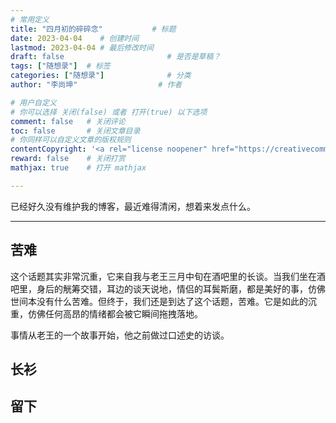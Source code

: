 ```yaml
---
# 常用定义
title: "四月初的碎碎念"           # 标题
date: 2023-04-04    # 创建时间
lastmod: 2023-04-04 # 最后修改时间
draft: false                       # 是否是草稿？
tags: ["随想录"]  # 标签
categories: ["随想录"]              # 分类
author: "李尚坤"                  # 作者

# 用户自定义
# 你可以选择 关闭(false) 或者 打开(true) 以下选项
comment: false   # 关闭评论
toc: false       # 关闭文章目录
# 你同样可以自定义文章的版权规则
contentCopyright: '<a rel="license noopener" href="https://creativecommons.org/licenses/by-nc-nd/4.0/" target="_blank">CC BY-NC-ND 4.0</a>'
reward: false	 # 关闭打赏
mathjax: true    # 打开 mathjax

---
```


已经好久没有维护我的博客，最近难得清闲，想着来发点什么。

---

## 苦难

这个话题其实非常沉重，它来自我与老王三月中旬在酒吧里的长谈。当我们坐在酒吧里，身后的觥筹交错，耳边的谈天说地，情侣的耳鬓斯磨，都是美好的事，仿佛世间本没有什么苦难。但终于，我们还是到达了这个话题，苦难。它是如此的沉重，仿佛任何高昂的情绪都会被它瞬间拖拽落地。

事情从老王的一个故事开始，他之前做过口述史的访谈。

## 长衫



## 留下

